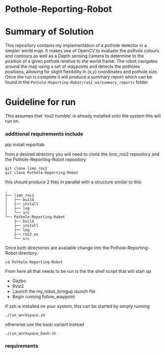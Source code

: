 # Pothole-Reporting-Robot


# Summary of Solution
This repository contains my implementation of a pothole detector in a simpler world map. 
It makes use of OpenCV to evaluate the pothole colours and contours as well as a Depth sensing camera to determine to the position of a given pothole relative to the world frame. 
The robot navigates around the map using a set of waypoints and detects the potholes positions, allowing for slight flexibility in (x,y) coordinates and pothole size. 
Once the run is complete it will produce a summary report which can be found in the `Pothole-Reporting-Robot/ros2_ws/summary_reports` folder.

# Guideline for run
This assumes that 'ros2 humble' is already installed onto the system this will run on.

### additional requirements include
pip install reportlab


from a desired directory you will need to clone the limo_ros2 repository and the Pothole-Reporting-Robot repository
```
git clone limo_ros2
git clone Pothole-Reporting-Robot
```
this should produce 2 files in parallel with a structure similar to this
```
.
├── limo_ros2
│   ├── build
│   ├── install
│   ├── log
│   └── src
└── Pothole-Reporting-Robot
    ├── build
    ├── install
    ├── log
    ├── ros2_ws
    └── src
```
Once both directories are available change into the Pothole-Reporting-Robot directory.
```
cd Pothole-Reporting-Robot
```

From here all that needs to be run is the the shell script that will start up
- Gazbo
- Rviz2
- Launch the my_robot_bringup launch file
- Begin running follow_waypoint

If zsh is installed on your system, this can be started by simply running
```
./run_workspace.sh
```

otherwise use the bash variant instead
```
./run_workspace_bash.sh
```





### requirements

